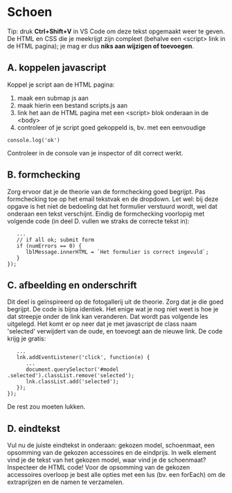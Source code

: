 # Schoen

Tip: druk **Ctrl+Shift+V** in VS Code om deze tekst opgemaakt weer te geven.
De HTML en CSS die je meekrijgt zijn compleet (behalve een &lt;script&gt; link in de HTML pagina); je mag er dus **niks aan wijzigen of toevoegen**.

## A. koppelen javascript

Koppel je script aan de HTML pagina:
1. maak een submap js aan
2. maak hierin een bestand scripts.js aan
3. link het aan de HTML pagina met een &lt;script&gt; blok onderaan in de &lt;body&gt; 
4. controleer of je script goed gekoppeld is, bv. met een eenvoudige 

```
console.log('ok')
```

Controleer in de console van je inspector of dit correct werkt.

## B. formchecking

Zorg ervoor dat je de theorie van de formchecking goed begrijpt. Pas formchecking toe op het email tekstvak en de dropdown. Let wel: bij deze opgave is het niet de bedoeling dat het formulier verstuurd wordt, wel dat onderaan een tekst verschijnt. Eindig de formchecking voorlopig met volgende code (in deel D. vullen we straks de correcte tekst in):

```
   ...
   // if all ok; submit form
   if (numErrors == 0) {
      lblMessage.innerHTML = `Het formulier is correct ingevuld`;
   }
});
```

## C. afbeelding en onderschrift

Dit deel is geïnspireerd op de fotogallerij uit de theorie. Zorg dat je die goed begrijpt. De code is bijna identiek. Het enige wat je nog niet weet is hoe je dat streepje onder de link kan veranderen. Dat wordt pas volgende les uitgelegd. Het komt er op neer dat je met javascript de class naam 'selected' verwijdert van de oude, en toevoegt aan de nieuwe link. De code krijg je gratis: 

```
   ...
   lnk.addEventListener('click', function(e) {
      ...
      document.querySelector('#model .selected').classList.remove('selected');
      lnk.classList.add('selected');
   });
});
```
De rest zou moeten lukken.

## D. eindtekst

Vul nu de juiste eindtekst in onderaan: gekozen model, schoenmaat, een opsomming van de gekozen accessoires en de eindprijs. In welk element vind je de tekst van het gekozen model, waar vind je de schoenmaat? Inspecteer de HTML code! Voor de opsomming van de gekozen accessoires overloop je best alle opties met een lus (bv. een forEach) om de extraprijzen en de namen te verzamelen.
